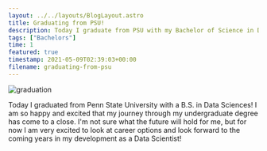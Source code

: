 ```yaml
---
layout: ../../layouts/BlogLayout.astro
title: Graduating from PSU!
description: Today I graduate from PSU with my Bachelor of Science in Data Sciences!
tags: ["Bachelors"]
time: 1
featured: true
timestamp: 2021-05-09T02:39:03+00:00
filename: graduating-from-psu
---
```


![graduation](/images/blog/graduation.JPG)

Today I graduated from Penn State University with a B.S. in Data Sciences! I am so happy and excited that my journey through my undergraduate degree has come to a close. I'm not sure what the future will hold for me, but for now I am very excited to look at career options and look forward to the coming years in my development as a Data Scientist!
